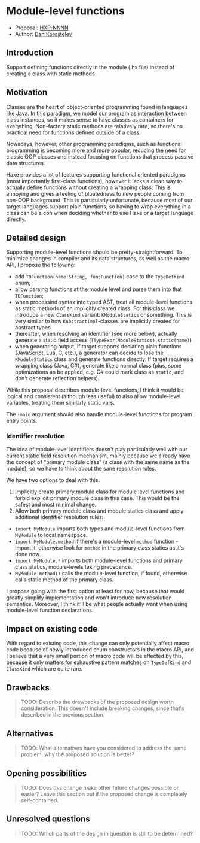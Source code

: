 # Module-level functions

* Proposal: [HXP-NNNN](NNNN-module-level-funcs.md)
* Author: [Dan Korostelev](https://github.com/nadako)

## Introduction

Support defining functions directly in the module (.hx file) instead  of creating a class with static methods.

## Motivation

Classes are the heart of object-oriented programming found in languages like Java. In this paradigm, we model our program as interaction between class instances, so it makes sense to have classes as containers for everything. Non-factory static methods are relatively rare, so there's no practical need for functions defined outside of a class.

Nowadays, however, other programming paradigms, such as functional programming is becoming more and more popular, reducing the need for classic OOP classes and instead focusing on functions that process passive data structures.

Haxe provides a lot of features supporting functional oriented paradigms (most importantly first-class functions), however it lacks a clean way to actually define functions without creating a wrapping class. This is annoying and gives a feeling of bloatedness to new people coming from non-OOP background. This is particularly unfortunate, because most of our target languages support plain functions, so having to wrap everything in a class can be a con when deciding whether to use Haxe or a target language directly.

## Detailed design

Supporting module-level functions should be pretty-straightforward. To minimize changes in compiler and its data structures, as well as the macro API, I propose the following:

 * add `TDFunction(name:String, fun:Function)` case to the `TypeDefKind` enum;
 * allow parsing functions at the module level and parse them into that `TDFunction`;
 * when processind syntax into typed AST, treat all module-level functions as static methods of an
   implicitly created class. For this class we introduce a new `ClassKind` variant: `KModuleStatics` or
   something. This is very similar to how `KAbstractImpl`-classes are implicitly created for abstract types.
 * thereafter, when resolving an identifier (see more below), actually generate a static field access (`TTypeExpr(ModuleStatics).static(name)`)
 * when generating output, if target supports declaring plain functions (JavaScript, Lua, C, etc.), a generator can decide to lose the `KModuleStatics` class and generate functions directly. If target requires a wrapping class (Java, C#), generate like a normal class (plus, some optimizations an be applied, e.g. C# could mark class as `static`, and don't generate reflection helpers).

While this proposal describes module-level functions, I think it would be logical and consistent (although less useful) to also allow module-level variables, treating them similarly static vars.

The `-main` argument should also handle module-level functions for program entry points.

### Identifier resolution

The idea of module-level identifiers doesn't play particularly well with our current static field resolution mechanism, mainly because we already have the concept of "primary module class" (a class with the same name as the module), so we have to think about the sane resolution rules.

We have two options to deal with this:

 1) Implicitly create primary module class for module level functions and forbid explicit primary module class in this case. This would be the safest and most minimal change.
 2) Allow both primary module class and module statics class and apply additional identifier resolution rules:
   * `import MyModule` imports both types and module-level functions from `MyModule` to local namespace.
   * `import MyModule.method` if there's a module-level `method` function - import it, otherwise look for `method` in the primary class statics as it's done now.
   * `import MyModule.*` imports both module-level functions and primary class statics, module-levels taking precedence.
   * `MyModule.method()` calls the module-level function, if found, otherwise calls static method of the primary class.

I propose going with the first option at least for now, because that would greatly simplify implementation and won't introduce new resolution semantics. Moreover, I think it'll be what people actually want when using module-level function declarations.

## Impact on existing code

With regard to existing code, this change can only potentially affect macro code because of newly introduced enum constructors in the macro API, and I believe that a very small portion of macro
code will be affected by this, because it only matters for exhaustive pattern matches on `TypeDefKind` and `ClassKind` which are quite rare.

## Drawbacks

> TODO: Describe the drawbacks of the proposed design worth consideration. This doesn't include breaking changes, since that's described in the previous section.

## Alternatives

> TODO: What alternatives have you considered to address the same problem, why the proposed solution is better?

## Opening possibilities

> TODO: Does this change make other future changes possible or easier? Leave this section out if the proposed change
is completely self-contained.

## Unresolved questions

> TODO: Which parts of the design in question is still to be determined?
